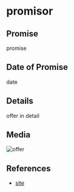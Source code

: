 # promisor

## Promise

promise

## Date of Promise

date

## Details

offer in detail

## Media

![offer](image_url)

## References

- [site](link)

